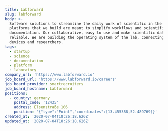 ```yaml
---
title: Labforward
slug: labforward
body: >-
  Software solutions to streamline the daily work of scientific in the lab. The
  platforms that we build are meant to simplify workflows and scientific
  documentation. Our collaborative, easy to use and make scientific data more
  reliable. We are building the operating system of the lab, connecting data,
  devices and researchers.
tags:
  - startup
  - science
  - documentation
  - platform
  - laboratory
company_url: 'https://www.labforward.io'
job_board_url: 'https://www.labforward.io/careers'
job_board_provider: smartrecruiters
job_board_hostname: Labforward
positions:
  - country: germany
    postal_code: '12435'
    address: Elsenstraße 106
    position: '{"type":"Point","coordinates":[13.455388,52.489769]}'
created_at: '2020-07-04T18:26:18.626Z'
updated_at: '2020-07-04T18:26:18.626Z'
---
```


